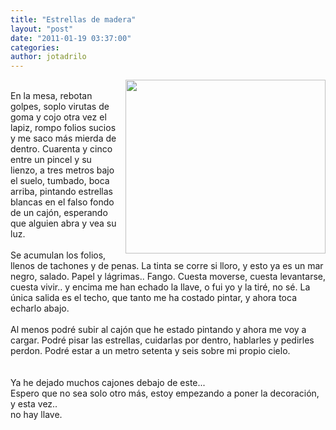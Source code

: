```yaml
---
title: "Estrellas de madera"
layout: "post"
date: "2011-01-19 03:37:00"
categories:
author: jotadrilo
---
```


<div class="css-full-post-content js-full-post-content">
<a onblur="try {parent.deselectBloggerImageGracefully();} catch(e) {}" href="{{ site.url }}/assets/images/Foto0117.jpg"><img style="float: right; margin: 0pt 0pt 10px 10px; cursor: pointer; width: 320px; height: 278px;" src="{{ site.url }}/assets/images/Foto0117.jpg" alt="" id="BLOGGER_PHOTO_ID_5563739540309477762" border="0" /></a><br />En la mesa, rebotan golpes, soplo virutas de goma y cojo otra vez el lapiz, rompo folios sucios y me saco más mierda de dentro. Cuarenta y cinco entre un pincel y su lienzo, a tres metros bajo el suelo, tumbado, boca arriba, pintando estrellas blancas en el falso fondo de un cajón, esperando que alguien abra y vea su luz.<br /><br />Se acumulan los folios, llenos de tachones y de penas. La tinta se corre si lloro, y esto ya es un mar negro, salado. Papel y lágrimas.. Fango. Cuesta moverse, cuesta levantarse, cuesta vivir.. y encima me han echado la llave, o fui yo y la tiré, no sé. La única salida es el techo, que tanto me ha costado pintar, y ahora toca echarlo abajo.<br /><br />Al menos podré subir al cajón que he estado pintando y ahora me voy a cargar. Podré pisar las estrellas, cuidarlas por dentro, hablarles y pedirles perdon. Podré estar a un metro setenta y seis sobre mi propio cielo.<br /><br /><br />Ya he dejado muchos cajones debajo de este...<br />Espero que no sea solo otro más, estoy empezando a poner la decoración, y esta vez..<br />no hay llave.
</div>
